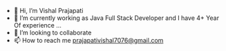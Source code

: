 - 👋 Hi, I’m Vishal Prajapati
- 🌱 I’m currently working as Java Full Stack Developer and I have 4+ Year Of experience   ...
- 💞️ I’m looking to collaborate
- 📫 How to reach me  prajapativishal7076@gmail.com
